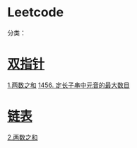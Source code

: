 # Leetcode

分类：

# [**双指针**](https://github.com/gg-tr/leet-code/tree/main/%E5%8F%8C%E6%8C%87%E9%92%88)

  [1.两数之和](https://github.com/gg-tr/leet-code/blob/main/%E5%8F%8C%E6%8C%87%E9%92%88/1.%20%E4%B8%A4%E6%95%B0%E4%B9%8B%E5%92%8C.md)
  [1456. 定长子串中元音的最大数目](https://leetcode.cn/problems/maximum-number-of-vowels-in-a-substring-of-given-length/)

# [链表](https://github.com/gg-tr/leet-code/tree/main/%E9%93%BE%E8%A1%A8)

  [2.两数之和](https://github.com/gg-tr/leet-code/blob/main/%E9%93%BE%E8%A1%A8/2.%20%E4%B8%A4%E6%95%B0%E7%9B%B8%E5%8A%A0.md)

